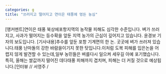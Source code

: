 ```yaml
---
categories: g
title: "쓰러지고 떨어지고 연이은 태풍에 멍든 농심"
---
```

[앵커멘트]연이은 태풍 북상에포항지역의 농작물 피해도 심각한 수준입니다. 벼가 쓰러지고, 사과가 떨어지는 등수확을 앞둔 지역 농가의 근심이 깊어지고 있습니다. 윤경보 기자의 보도입니다. [기사내용]추수를 앞둔 포항 기계면의 한 논. 곳곳에 벼가 쓰러져 있습니다.태풍 난마돌의 강한 바람을이기지 못한 탓입니다.이처럼 도복 피해를 입은논을 어렵지 않게 발견할 수 있는데,일부 농민들은 벼를다시 일으켜 세우길 아예 포기했습니다.특히, 올해는 쌀값까지 떨어진 데다태풍 피해까지 겹치며, 피해는 더 커질 것으로 예상됩니다.[인터뷰 // 서영주 /